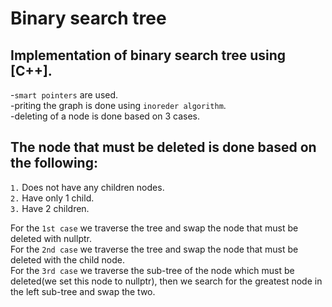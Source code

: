# Binary search tree

## Implementation of binary search tree using [C++].
 -`smart pointers` are used.\
 -priting the graph is done using `inoreder algorithm`.\
 -deleting of a node is done based on 3 cases.
## The node that must be deleted is done based on the following:
   `1.` Does not have any children nodes.\
   `2.` Have only 1 child.\
   `3.` Have 2 children. 

   For the `1st case` we traverse the tree and swap the node that must be deleted with nullptr.\
   For the `2nd case` we traverse the tree and swap the node that must be deleted with the child node.\
   For the `3rd case` we traverse the sub-tree of the node which must be deleted(we set this node to nullptr), then we search for the greatest node in the left sub-tree and swap the two.
